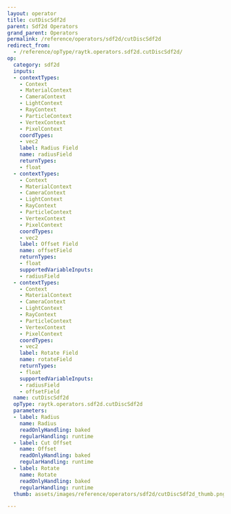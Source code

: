 ```yaml
---
layout: operator
title: cutDiscSdf2d
parent: Sdf2d Operators
grand_parent: Operators
permalink: /reference/operators/sdf2d/cutDiscSdf2d
redirect_from:
  - /reference/opType/raytk.operators.sdf2d.cutDiscSdf2d/
op:
  category: sdf2d
  inputs:
  - contextTypes:
    - Context
    - MaterialContext
    - CameraContext
    - LightContext
    - RayContext
    - ParticleContext
    - VertexContext
    - PixelContext
    coordTypes:
    - vec2
    label: Radius Field
    name: radiusField
    returnTypes:
    - float
  - contextTypes:
    - Context
    - MaterialContext
    - CameraContext
    - LightContext
    - RayContext
    - ParticleContext
    - VertexContext
    - PixelContext
    coordTypes:
    - vec2
    label: Offset Field
    name: offsetField
    returnTypes:
    - float
    supportedVariableInputs:
    - radiusField
  - contextTypes:
    - Context
    - MaterialContext
    - CameraContext
    - LightContext
    - RayContext
    - ParticleContext
    - VertexContext
    - PixelContext
    coordTypes:
    - vec2
    label: Rotate Field
    name: rotateField
    returnTypes:
    - float
    supportedVariableInputs:
    - radiusField
    - offsetField
  name: cutDiscSdf2d
  opType: raytk.operators.sdf2d.cutDiscSdf2d
  parameters:
  - label: Radius
    name: Radius
    readOnlyHandling: baked
    regularHandling: runtime
  - label: Cut Offset
    name: Offset
    readOnlyHandling: baked
    regularHandling: runtime
  - label: Rotate
    name: Rotate
    readOnlyHandling: baked
    regularHandling: runtime
  thumb: assets/images/reference/operators/sdf2d/cutDiscSdf2d_thumb.png

---
```


